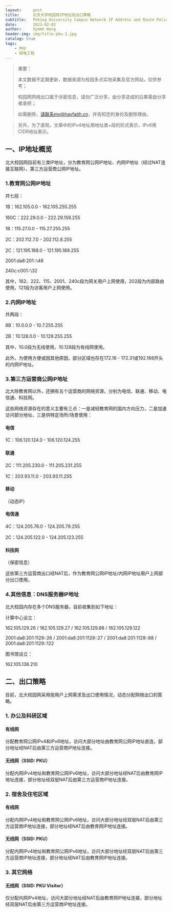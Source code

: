 ```yaml
---
layout:     post
title:      北京大学校园网IP地址及出口策略
subtitle:   Peking University Campus Network IP Address and Route Policy
date:       2023-02-03
author:     Xymmh Wang
header-img: img/title-pku-1.jpg
catalog: true
tags:
    - PKU
    - 弱电工程
---
```


>重要： 
>
>本文数据不定期更新，数据来源为校园多点实地采集及官方网站，仅供参考；  
>
>校园网网络出口属于涉密信息，请勿广泛分享，由分享造成的后果需由分享者承担；  
>
>如需删除，请联系my@havfaith.cn，并告知您的身份及删除理由。

>另外，为了直观，文章中的IPv4地址用地址类+段的形式表示，IPv6用CIDR地址表示。

## 一、IP地址概览
  北大校园网目前有三类IP地址，分为教育网公网IP地址、内网IP地址（经过NAT连接互联网）、第三方运营商公网IP地址。  

### 1.教育网公网IP地址
共七段：  

1B：162.105.0.0 - 162.105.255.255  

160C：222.29.0.0 - 222.29.159.255  

1B：115.27.0.0 - 115.27.255.255  

2C：202.112.7.0 - 202.112.8.255  

2C：121.195.188.0 - 121.195.189.255

2001:da8:201::\48  

240c:c001::\32

  其中，162、222、115、2001、240c段为网关用户上网使用，202段为内部路由使用，121段为访客用户上网使用。

### 2.内网IP地址
共两段：  

8B：10.0.0.0 - 10.7.255.255  

2B：10.128.0.0 - 10.129.255.255  

  其中，10.0段为无线使用，10.128段为有线网使用。  

  此外，为使用方便或因其他原因，部分区域也存在172.16 - 172.31或192.168开头的内网IP地址。

### 3.第三方运营商公网IP地址
  北大除教育网以外，还拥有五个运营商的网络资源，分别为电信、联通、移动、电信通、科技网。  
  
  这些网络资源存在的意义主要有三点：一是减轻教育网的国内方向压力，二是加速访问部分地址，三是供特定场所/场景使用：

#### 电信
1C：106.120.124.0 - 106.120.124.255

#### 联通 
2C：111.205.230.0 - 111.205.231.255  

1C：203.93.11.0 - 203.93.11.255

#### 移动
（动态IP）

#### 电信通
4C：124.205.76.0 - 124.205.79.255  

2C：124.205.122.0 - 124.205.123.255

#### 科技网
（保密信息）

  这些第三方运营商出口经NAT后，作为教育网公网IP地址/内网IP地址用户上网部分出口使用。
  
### 4.其他信息：DNS服务器IP地址
  北大校园内存在多个DNS服务器，目前收集到如下地址：  
  
  计算中心设立：  
  
  162.105.129.26 / 162.105.129.27 / 162.105.129.88 / 162.105.129.122  
  
  2001:da8:201:1129::26 / 2001:da8:201:1129::27 / 2001:da8:201:1129::88 / 2001:da8:201:1129::122  
  
  图书馆设立：  
  
  162.105.138.210
  
## 二、出口策略
  目前，北大校园网采用按用户上网需求及出口使用情况，动态分配网络出口的策略。

### 1. 办公及科研区域
#### 有线网
  分配教育网公网IPv4和IPv6地址，访问大部分地址由教育网公网IP地址直连，部分地址经NAT后由第三方运营商IP地址连接。  

#### 无线网（SSID: PKU）
  分配内网IPv4地址和教育网公网IPv6地址，访问大部分地址经NAT后由教育网IP地址连接，部分地址经双层NAT后由第三方运营商IP地址连接。

### 2. 宿舍及住宅区域
#### 有线网
  分配内网IPv4地址和教育网公网IPv6地址，访问大部分地址经双层NAT后由第三方运营商IP地址连接，部分地址经NAT后由教育网IP地址连接。  

#### 无线网（SSID: PKU）
  分配内网IPv4地址和教育网公网IPv6地址，访问大部分地址经双层NAT后由第三方运营商IP地址连接，部分地址经NAT后由教育网IP地址连接。  

### 3. 其它网络
#### 无线网（SSID: PKU Visitor）
  仅分配内网IPv4地址，访问大部分地址经NAT后由教育网IP地址连接，部分地址经双层NAT后由第三方运营商IP地址连接。
  
